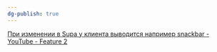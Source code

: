 ```yaml
---
dg-publish: true
---
```

[При изменении в Supa у клиента выводится например snackbar - YouTube - Feature 2](https://www.youtube.com/watch?v=b82XYzUrf8Y)
